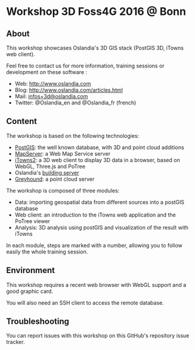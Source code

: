 # Workshop 3D Foss4G 2016 @ Bonn

## About

This workshop showcases Oslandia's 3D GIS stack (PostGIS 3D, iTowns web client).

Feel free to contact us for more information, training sessions or development on these software :

* Web: http://www.oslandia.com
* Blog: http://www.oslandia.com/articles.html
* Mail: infos+3d@oslandia.com
* Twitter: @Oslandia_en and @Oslandia_fr (french)

## Content

The workshop is based on the following technologies:

* [PostGIS](http://postgis.net/): the well known database, with 3D and point cloud additions
* [MapServer](http://mapserver.org/): a Web Map Service server
* [iTowns2](https://github.com/iTowns/itowns2): a 3D web client to display 3D data in a browser, based on WebGL, Three.js and PoTree
* Oslandia's [building server](https://github.com/Oslandia/building-server)
* [Greyhound](https://github.com/hobu/greyhound): a point cloud server

The workshop is composed of three modules:

* Data: importing geospatial data from different sources into a postGIS database
* Web client: an introduction to the iTowns web application and the PoTree viewer
* Analysis: 3D analysis using postGIS and visualization of the result with iTowns

In each module, steps are marked with a number, allowing you to follow easily the whole training session.

## Environment

This workshop requires a recent web browser with WebGL support and a good graphic card.

You will also need an SSH client to access the remote database.

## Troubleshooting

You can report issues with this workshop on this GitHub's repository issue tracker.
